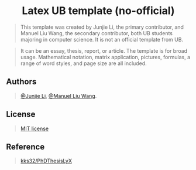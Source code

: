 # <div align="center"> Latex UB template (no-official) </div>

> This template was created by Junjie Li, the primary contributor, and Manuel Liu Wang, the secondary contributor, both UB students majoring in computer science. It is not an official template from UB.

> It can be an essay, thesis, report, or article. The template is for broad usage. Mathematical notation, matrix application, pictures, formulas, a range of word styles, and page size are all included.

## Authors

> [@Junjie Li](https://github.com/junjielyu13), [@Manuel Liu Wang](https://github.com/TheExorcit).

## License

> [MIT license](https://github.com/junjielyu13/LaTeX_UB_template-no-official-/blob/main/LICENSE)

## Reference

> [kks32/PhDThesisLyX](https://github.com/kks32/PhDThesisLyX)

